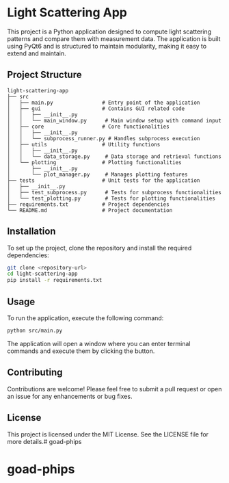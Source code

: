 # Light Scattering App

This project is a Python application designed to compute light scattering patterns and compare them with measurement data. The application is built using PyQt6 and is structured to maintain modularity, making it easy to extend and maintain.

## Project Structure

```
light-scattering-app
├── src
│   ├── main.py                # Entry point of the application
│   ├── gui                    # Contains GUI related code
│   │   ├── __init__.py
│   │   └── main_window.py      # Main window setup with command input
│   ├── core                   # Core functionalities
│   │   ├── __init__.py
│   │   └── subprocess_runner.py # Handles subprocess execution
│   ├── utils                  # Utility functions
│   │   ├── __init__.py
│   │   └── data_storage.py     # Data storage and retrieval functions
│   └── plotting               # Plotting functionalities
│       ├── __init__.py
│       └── plot_manager.py     # Manages plotting features
├── tests                      # Unit tests for the application
│   ├── __init__.py
│   ├── test_subprocess.py      # Tests for subprocess functionalities
│   └── test_plotting.py        # Tests for plotting functionalities
├── requirements.txt           # Project dependencies
└── README.md                  # Project documentation
```

## Installation

To set up the project, clone the repository and install the required dependencies:

```bash
git clone <repository-url>
cd light-scattering-app
pip install -r requirements.txt
```

## Usage

To run the application, execute the following command:

```bash
python src/main.py
```

The application will open a window where you can enter terminal commands and execute them by clicking the button.

## Contributing

Contributions are welcome! Please feel free to submit a pull request or open an issue for any enhancements or bug fixes.

## License

This project is licensed under the MIT License. See the LICENSE file for more details.# goad-phips
# goad-phips
